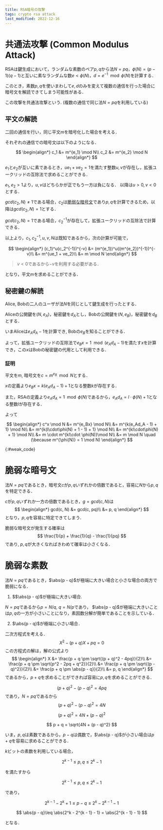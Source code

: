 ```yaml
---
title: RSA暗号の攻撃
tags: crypto rsa attack
last_modified: 2022-12-16
---
```


# 共通法攻撃 (Common Modulus Attack)

RSAは鍵生成において，ランダムな素数のペア$p, q$から法$N = pq$，$\phi(N) = (p - 1)(q - 1)$と互いに素なランダムな数$e < \phi(N)$，$d = e^{-1} \mod \phi(N)$を計算する．

このとき，素数$p, q$を使いまわして$e, d$のみを変えて複数の通信を行った場合に暗号文を解読できてしまう可能性がある．

この攻撃を共通法攻撃という. (複数の通信で同じ法$N = pq$を利用している)

## 平文の解読

二回の通信を行い，同じ平文$m$を暗号化した場合を考える．

それぞれの通信での暗号文は以下のようになる．

$$
\begin{align*}
c_1 &= m^{e_1} \mod N\\
c_2 &= m^{e_2} \mod N
\end{align*}
$$

$e_1$と$e_2$が互いに素であるとき，$ue_1 + ve_2 = 1$を満たす整数$u, v$が存在し，拡張ユークリッドの互除法で求めることができる．

$e_1, e_2 > 1$より，$u, v$はどちらかが正でもう一方は負になる．
以降は$u > 0, v < 0$とする．


$gcd(c_2, N) \neq 1$である場合，$c_2$は[脆弱な暗号文](#weak_code)であり$p, q$を計算できるため，以降は$gcd(c_2, N) = 1$とする．

$gcd(c_2, N) = 1$である場合，$c_2^{-1}$が存在して，拡張ユークリッドの互除法で計算できる．

以上より，$c_1, c_2^{-1}, u, v, N$は既知であるから，次の計算が可能で，

$$
\begin{align*}
    (c_1)^u(c_2^{-1})^{-v} &= (m^{e_1})^u((m^{e_2})^{-1})^{-v}\\
    &= m^{ue_1 + ve_2}\\
    &= m \mod N
\end{align*}
$$
> $v < 0$であるから$-v$を利用する必要がある．

となり，平文$m$を求めることができる．

## 秘密鍵の解読

Alice, Bobの二人のユーザが法$N$を同じとして鍵生成を行ったとする．

Aliceの公開鍵を$(N, e_A)$，秘密鍵を$d_A$とし，Bobの公開鍵を$(N, e_B)$，秘密鍵を$d_B$とする．

いまAliceは$e_Ad_A - 1$を計算でき, Bobの$e_B$を知ることができる．

よって，拡張ユークリッドの互除法で$e_Bx = 1 \mod (e_Ad_A - 1)$を満たす$x$を計算でき，この$x$はBobの秘密鍵の代用として利用できる．

### 証明
平文を$m$, 暗号文を$c = m^{e_B} \mod N$とする．

$x$の定義より$e_Bx = k (e_Ad_A - 1) + 1$となる整数$k$が存在する．

また，RSAの定義より$e_Ad_A = 1 \mod \phi(N)$であるから，$e_Ad_A = l\cdot\phi(N) + 1$となる整数$l$が存在する．

よって

$$
\begin{align*}
    c^x \mod N &= m^{e_Bx} \mod N\\
    &= m^{k(e_Ad_A - 1) + 1} \mod N\\
    &= m^{k(l\cdot\phi(N) + 1 - 1) + 1} \mod N\\
    &= m^{kl\cdot\phi(N) + 1} \mod N\\
    &= m \cdot m^{kl\cdot \phi(N)}\mod N\\
    &= m \mod N \quad (\because m^{\phi(N)} = 1 \mod N)
\end{align*}
$$


{:#weak_code}
# 脆弱な暗号文

法$N = pq$であるとき，暗号文$c$が$p, q$いずれかの倍数であると，容易に$N$から$p, q$を特定できる．

$c$が$p, q$いずれか一方の倍数であるとき，$g = gcd(c, N)$は
$$
\begin{align*}
    gcd(c, N) &= gcd(c, pq)\\
    &= p, q
\end{align*}
$$
となり，$p, q$を容易に特定できてしまう．

脆弱な暗号文が発生する確率は
$$
\frac{1}{p} + \frac{1}{q} - \frac{1}{pq}
$$
であり, $p, q$が大きくなればきわめて確率は小さくなる．

# 脆弱な素数

法$N = pq$であるとき，$\abs{p - q}$が極端に大きい場合と小さな場合の両方で脆弱になる．

1. $$\abs{p - q}$が極端に大きい場合.

$N = pq$であるから$p = N / q$, $q = N / p$であり，
$\abs{p - q}$が極端に大きいことは$p, q$の一方が小さいことになり，素因数分解が簡単であることを示している．

2. $\abs{p - q}$が極端に小さい場合．

二次方程式を考える．
$$X^2 - (p + q)X +pq = 0$$
この方程式の解は，解の公式より
$$
\begin{align*}
    X &= \frac{p + q \pm \sqrt{(p + q)^2 - 4pq}}{2}\\
    &= \frac{p + q \pm \sqrt{p^2 - 2pq + q^2}}{2}\\
    &= \frac{p + q \pm \sqrt{(p - q)^2}}{2}\\
    &= \frac{p + q \pm \abs{p - q}}{2}\\
    &= p, q
\end{align*}
$$
であるから，$p + q$を求めることができれば容易に$p, q$を求めることができる．

$$
(p + q)^2 - (p - q)^2 = 4pq
$$
であり，$N= pq$であるから
$$
(p + q)^2 - (p - q)^2 = 4N
$$

$$
(p + q)^2  = 4N + (p - q)^2
$$

$$
p + q  = \sqrt{4N + (p - q)^2}
$$

いま，$p, q$は素数であるから，$p - q$は偶数で，$\abs{p - q}$が小さい場合は$p + q$を容易に求めることができる．

$k$ビットの素数を利用している場合，

$$2^{k - 1} \leq p, q \leq 2^k - 1$$

を満たすから

$$2^{k - 1} \leq p, q \leq 2^k - 1$$

であり，

$$
2^{k - 1} - 2^k + 1 \leq p - q \leq 2^k - 2^{k - 1} - 1
$$

$$
\abs{p - q}\leq \abs{2^k - 2^{k - 1} - 1} = \abs{2^{k - 1} - 1}
$$

となる．